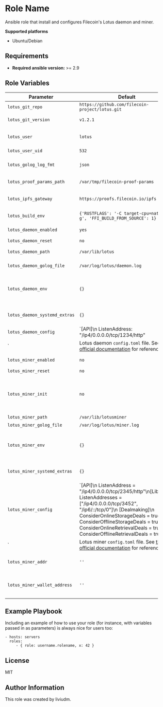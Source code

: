 Role Name
=========

Ansible role that install and configures Filecoin's Lotus daemon and miner.

**Supported platforms**

- Ubuntu/Debian

Requirements
------------

- **Required ansible version:** >= 2.9

Role Variables
--------------

| Parameter    | Default |  Description |
|--------------|----------|-------------|
|`lotus_git_repo`|`https://github.com/filecoin-project/lotus.git`| Lotus Git repository |
|`lotus_git_version`|`v1.2.1`| Git tag, branch or hash to use for building lotus. |
|`lotus_user`|`lotus`| System username which will run the lotus daemon and miner. |
|`lotus_user_uid`|`532`| Lotus username UID. |
|`lotus_golog_log_fmt`|`json`| Lotus logs formating. Applies to both daemon and miner/ |
|`lotus_proof_params_path`|`/var/tmp/filecoin-proof-params`| Path where to store Filecoin Proof Parameters. |
|`lotus_ipfs_gateway`|`https://proofs.filecoin.io/ipfs`| IPFS gateway to use for downloading Proof Parameters. |
|`lotus_build_env`|`{'RUSTFLAGS': '-C target-cpu=native -g', 'FFI_BUILD_FROM_SOURCE': 1}`| Compiler flags to use for building lotus. |
|`lotus_daemon_enabled`|`yes`| Whether or not to build and run the Lotus daemon. |
|`lotus_daemon_reset`|`no`| Remove daemon data. |
|`lotus_daemon_path`|`/var/lib/lotus`| Lotus daemon data store path. |
|`lotus_daemon_golog_file`|`/var/log/lotus/daemon.log`| Lotus daemon log file location. |
|`lotus_daemon_env`|`{}`| Extra environment variables to be passed to Lotus daemon at startup. See [the official documentation](https://docs.filecoin.io/get-started/lotus/configuration-and-advanced-usage/#environment-variables) for supported values. |
|`lotus_daemon_systemd_extras`|`{}`| Extra systemd parameters to be passed to the systemd service file. |
|`lotus_daemon_config`|`[API]\n  ListenAddress: "/ip4/0.0.0.0/tcp/1234/http"
`| Lotus daemon `config.toml` file. See [the official documentation](https://docs.filecoin.io/get-started/lotus/configuration-and-advanced-usage/#configuration) for reference. |
|`lotus_miner_enabled`|`no`| Wheter or not to build and run the Lotus miner. |
|`lotus_miner_reset` | `no` | Remove miner data. |
|`lotus_miner_init`|`no`| Set to yes if you want to initialize your miner during the bootstrap process. This requires a valid `lotus_miner_addr` and `lotus_miner_wallet_address`. |
|`lotus_miner_path`|`/var/lib/lotusminer`| Lotus miner data store path. |
|`lotus_miner_golog_file`|`/var/log/lotus/miner.log`| Lotus miner log file location. |
|`lotus_miner_env`|`{}`| Extra environment variables to be passed to Lotus miner at startup. See [the official documentation](https://docs.filecoin.io/get-started/lotus/configuration-and-advanced-usage/#environment-variables) for supported values.|
|`lotus_miner_systemd_extras`|`{}`| Extra systemd parameters to be passed to the systemd service file. |
|`lotus_miner_config`|`[API]\n  ListenAddress = "/ip4/0.0.0.0/tcp/2345/http"\n[Libp2p]\n  ListenAddresses = ["/ip4/0.0.0.0/tcp/3452", "/ip6/::/tcp/0"]\n [Dealmaking]\n  ConsiderOnlineStorageDeals = true\n  ConsiderOfflineStorageDeals = true\n ConsiderOnlineRetrievalDeals = true\n ConsiderOfflineRetrievalDeals = true
`| Lotus miner `config.toml` file. See [the official documentation](https://docs.filecoin.io/get-started/lotus/configuration-and-advanced-usage/#configuration) for reference.| 
|`lotus_miner_addr`|`''` | Lotus miner address. Required if `lotus_miner_init` is set to `yes`. |
|`lotus_miner_wallet_address`|`''`| Lotus miner wallet to be imported during bootstrap. Required if `lotus_miner_init` is set to `yes`. |


Example Playbook
----------------

Including an example of how to use your role (for instance, with variables passed in as parameters) is always nice for users too:

    - hosts: servers
      roles:
         - { role: username.rolename, x: 42 }

License
-------

MIT

Author Information
------------------

This role was created by liviudm.
